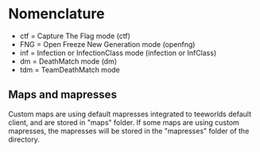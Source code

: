 # Nomenclature

- ctf = Capture The Flag mode (ctf)
- FNG = Open Freeze New Generation mode (openfng)
- inf = Infection or InfectionClass mode (infection or InfClass)
- dm = DeathMatch mode (dm)
- tdm = TeamDeathMatch mode

## Maps and mapresses

Custom maps are using default mapresses integrated to teeworlds default client, and are stored in "maps" folder.
If some maps are using custom mapresses, the mapresses will be stored in the "mapresses" folder of the directory.
